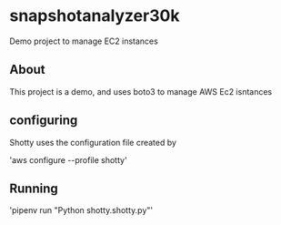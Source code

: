 # snapshotanalyzer30k
Demo project to manage EC2 instances

## About

This project is a demo, and uses boto3 to manage AWS Ec2 isntances

## configuring

Shotty uses the configuration file created by 

'aws configure --profile shotty'

## Running

'pipenv run "Python shotty.shotty.py"'
